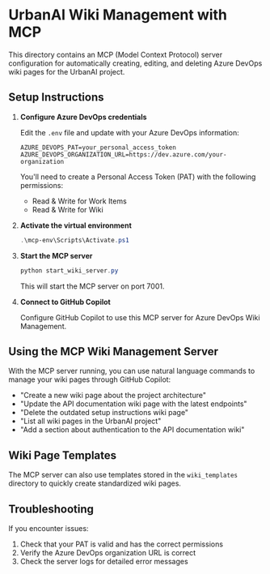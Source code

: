 # UrbanAI Wiki Management with MCP

This directory contains an MCP (Model Context Protocol) server configuration for automatically creating, editing, and deleting Azure DevOps wiki pages for the UrbanAI project.

## Setup Instructions

1. **Configure Azure DevOps credentials**

   Edit the `.env` file and update with your Azure DevOps information:
   
   ```
   AZURE_DEVOPS_PAT=your_personal_access_token
   AZURE_DEVOPS_ORGANIZATION_URL=https://dev.azure.com/your-organization
   ```
   
   You'll need to create a Personal Access Token (PAT) with the following permissions:
   - Read & Write for Work Items
   - Read & Write for Wiki

2. **Activate the virtual environment**

   ```powershell
   .\mcp-env\Scripts\Activate.ps1
   ```

3. **Start the MCP server**

   ```powershell
   python start_wiki_server.py
   ```
   
   This will start the MCP server on port 7001.

4. **Connect to GitHub Copilot**

   Configure GitHub Copilot to use this MCP server for Azure DevOps Wiki Management.

## Using the MCP Wiki Management Server

With the MCP server running, you can use natural language commands to manage your wiki pages through GitHub Copilot:

- "Create a new wiki page about the project architecture"
- "Update the API documentation wiki page with the latest endpoints"
- "Delete the outdated setup instructions wiki page"
- "List all wiki pages in the UrbanAI project"
- "Add a section about authentication to the API documentation wiki"

## Wiki Page Templates

The MCP server can also use templates stored in the `wiki_templates` directory to quickly create standardized wiki pages.

## Troubleshooting

If you encounter issues:

1. Check that your PAT is valid and has the correct permissions
2. Verify the Azure DevOps organization URL is correct
3. Check the server logs for detailed error messages
